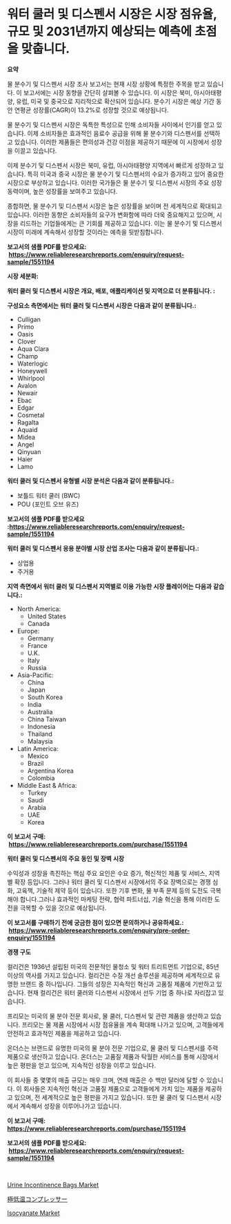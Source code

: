 <p><h1>워터 쿨러 및 디스펜서 시장은 시장 점유율, 규모 및 2031년까지 예상되는 예측에 초점을 맞춥니다.</h1></p><p><strong>요약</strong></p>
<p><p>물 분수기 및 디스펜서 시장 조사 보고서는 현재 시장 상황에 특정한 주목을 받고 있습니다. 이 보고서에는 시장 동향을 간단히 살펴볼 수 있습니다. 이 시장은 북미, 아시아태평양, 유럽, 미국 및 중국으로 지리적으로 확산되어 있습니다. 분수기 시장은 예상 기간 동안 연평균 성장률(CAGR)이 13.2%로 성장할 것으로 예상됩니다.</p><p>물 분수기 및 디스펜서 시장은 독특한 특성으로 인해 소비자들 사이에서 인기를 얻고 있습니다. 이제 소비자들은 효과적인 음료수 공급을 위해 물 분수기와 디스펜서를 선택하고 있습니다. 이러한 제품들은 편의성과 건강 이점을 제공하기 때문에 이 시장에서 성장을 이끌고 있습니다. </p><p>이제 분수기 및 디스펜서 시장은 북미, 유럽, 아시아태평양 지역에서 빠르게 성장하고 있습니다. 특히 미국과 중국 시장은 물 분수기 및 디스펜서의 수요가 증가하고 있어 중요한 시장으로 부상하고 있습니다. 이러한 국가들은 물 분수기 및 디스펜서 시장의 주요 성장 동력이며, 높은 성장률을 보여주고 있습니다.</p><p>종합하면, 물 분수기 및 디스펜서 시장은 높은 성장률을 보이며 전 세계적으로 확대되고 있습니다. 이러한 동향은 소비자들의 요구가 변화함에 따라 더욱 중요해지고 있으며, 시장을 리드하는 기업들에게는 큰 기회를 제공하고 있습니다. 이는 물 분수기 및 디스펜서 시장이 미래에 계속해서 성장할 것이라는 예측을 뒷받침합니다.</p></p>
<p><strong>보고서의 샘플 PDF를 받으세요: &nbsp;<a href="https://www.reliableresearchreports.com/enquiry/request-sample/1551194">https://www.reliableresearchreports.com/enquiry/request-sample/1551194</a></strong></p>
<p><strong>시장 세분화:</strong></p>
<p><strong> 워터 쿨러 및 디스펜서 시장은 개요, 배포, 애플리케이션 및 지역으로 더 분류됩니다. :</strong></p>
<p><strong>구성요소 측면에서는 워터 쿨러 및 디스펜서 시장은 다음과 같이 분류됩니다.:</strong></p>
<p><ul><li>Culligan</li><li>Primo</li><li>Oasis</li><li>Clover</li><li>Aqua Clara</li><li>Champ</li><li>Waterlogic</li><li>Honeywell</li><li>Whirlpool</li><li>Avalon</li><li>Newair</li><li>Ebac</li><li>Edgar</li><li>Cosmetal</li><li>Ragalta</li><li>Aquaid</li><li>Midea</li><li>Angel</li><li>Qinyuan</li><li>Haier</li><li>Lamo</li></ul></p>
<p><strong> 워터 쿨러 및 디스펜서 유형별 시장 분석은 다음과 같이 분류됩니다.:</strong></p>
<p><ul><li>보틀드 워터 쿨러 (BWC)</li><li>POU (포인트 오브 유즈)</li></ul></p>
<p><strong>보고서의 샘플 PDF를 받으세요 :<a href="https://www.reliableresearchreports.com/enquiry/request-sample/1551194">https://www.reliableresearchreports.com/enquiry/request-sample/1551194</a></strong></p>
<p><strong> 워터 쿨러 및 디스펜서 응용 분야별 시장 산업 조사는 다음과 같이 분류됩니다.:</strong></p>
<p><ul><li>상업용</li><li>주거용</li></ul></p>
<p><strong>지역 측면에서 워터 쿨러 및 디스펜서 지역별로 이용 가능한 시장 플레이어는 다음과 같습니다.:</strong></p>
<p><ul>
    <li>
        North America:
        <ul>
            <li>United States</li>
            <li>Canada</li>
        </ul>
    </li>
    <li>
        Europe:
        <ul>
            <li>Germany</li>
            <li>France</li>
            <li>U.K.</li>
            <li>Italy</li>
            <li>Russia</li>
        </ul>
    </li>
    <li>
        Asia-Pacific:
        <ul>
            <li>China</li>
            <li>Japan</li>
            <li>South Korea</li>
            <li>India</li>
            <li>Australia</li>
            <li>China Taiwan</li>
            <li>Indonesia</li>
            <li>Thailand</li>
            <li>Malaysia</li>
        </ul>
    </li>
    <li>
        Latin America:
        <ul>
            <li>Mexico</li>
            <li>Brazil</li>
            <li>Argentina Korea</li>
            <li>Colombia</li>
        </ul>
    </li>
    <li>
        Middle East & Africa:
        <ul>
            <li>Turkey</li>
            <li>Saudi</li>
            <li>Arabia</li>
            <li>UAE</li>
            <li>Korea</li>
        </ul>
    </li>
    </ul></p>
<p><strong>이 보고서 구매: &nbsp;<a href="https://www.reliableresearchreports.com/purchase/1551194">https://www.reliableresearchreports.com/purchase/1551194</a></strong></p>
<p><strong>워터 쿨러 및 디스펜서의 주요 동인 및 장벽 시장</strong></p>
<p><p>수익성과 성장을 촉진하는 핵심 주요 요인은 수요 증가, 혁신적인 제품 및 서비스, 지역별 확장 등입니다. 그러나 워터 쿨러 및 디스펜서 시장에서의 주요 장벽으로는 경쟁 심화, 고육책, 기술적 제약 등이 있습니다. 또한 기후 변화, 물 부족 문제 등의 도전도 극복해야 합니다.그러나 효과적인 마케팅 전략, 협력 파트너십, 기술 혁신을 통해 이러한 도전을 극복할 수 있을 것으로 예상됩니다.</p></p>
<p><strong>이 보고서를 구매하기 전에 궁금한 점이 있으면 문의하거나 공유하세요.: &nbsp;<a href="https://www.reliableresearchreports.com/enquiry/pre-order-enquiry/1551194">https://www.reliableresearchreports.com/enquiry/pre-order-enquiry/1551194</a></strong></p>
<p><strong>경쟁 구도</strong></p>
<p><p>컬리건은 1936년 설립된 미국의 전문적인 물청소 및 워터 트리트먼트 기업으로, 85년 이상의 역사를 가지고 있습니다. 컬리건은 수질 개선 솔루션을 제공하며 세계적으로 유명한 브랜드 중 하나입니다. 그들의 성장은 지속적인 혁신과 고품질 제품에 기반하고 있습니다. 현재 컬리건은 워터 쿨러와 디스펜서 시장에서 선두 기업 중 하나로 자리잡고 있습니다.</p><p>프리모는 미국의 물 분야 전문 회사로, 물 쿨러, 디스펜서 및 관련 제품을 생산하고 있습니다. 프리모는 물 제품 시장에서 시장 점유율을 계속 확대해 나가고 있으며, 고객들에게 안전하고 효과적인 제품을 제공하고 있습니다.</p><p>온더스는 브랜드로 유명한 미국의 물 분야 전문 기업으로, 물 쿨러 및 디스펜서를 주력 제품으로 생산하고 있습니다. 온더스는 고품질 제품과 탁월한 서비스를 통해 시장에서 높은 평판을 얻고 있으며, 지속적인 성장을 이루고 있습니다.</p><p>이 회사들 중 몇몇의 매출 규모는 매우 크며, 연례 매출은 수 백만 달러에 달할 수 있습니다. 이 회사들은 지속적인 혁신과 고품질 제품으로 고객들에게 가치 있는 제품을 제공하고 있으며, 전 세계적으로 높은 평판을 가지고 있습니다. 또한 물 쿨러 및 디스펜서 시장에서 계속해서 성장을 이루어나가고 있습니다.</p></p>
<p><strong>이 보고서 구매: &nbsp; <a href="https://www.reliableresearchreports.com/purchase/1551194">https://www.reliableresearchreports.com/purchase/1551194</a></strong></p>
<p><strong>보고서의 샘플 PDF를 받으세요: &nbsp;<a href="https://www.reliableresearchreports.com/enquiry/request-sample/1551194">https://www.reliableresearchreports.com/enquiry/request-sample/1551194</a></strong><strong></strong></p>
<p>&nbsp;</p>
<p><p><a href="https://github.com/BryceTownsendr/Market-Research-Report-List-4/blob/main/urine-incontinence-bags-market.md">Urine Incontinence Bags Market</a></p><p><a href="https://github.com/ksxzwxabcuynh011/Market-Research-Report-List-1/blob/main/23037077532.md">極低温コンプレッサー</a></p><p><a href="https://mire-aunt-385.notion.site/Isocyanate-Market-Size-Evaluating-its-Market-Trends-Growth-and-Projections-2024-2031-497de3586774471ba5c6f6ac91485ec7">Isocyanate Market</a></p></p>